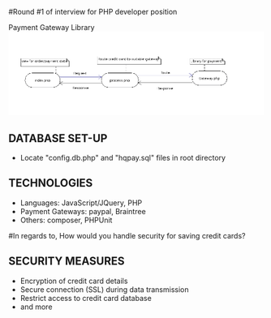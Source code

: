 #Round #1 of interview for PHP developer position

Payment Gateway Library
![Alt text](/assets/img/flow.png?raw=true "Transaction Flow")


DATABASE SET-UP
---------------

 - Locate "config.db.php" and "hqpay.sql" files in root directory
 

TECHNOLOGIES
------------
 
 - Languages: JavaScript/JQuery, PHP
 - Payment Gateways: paypal, Braintree
 - Others: composer, PHPUnit
 
 
 

#In regards to, How would you handle security for saving credit cards?


SECURITY MEASURES
-----------------

 - Encryption of credit card details
 - Secure connection (SSL) during data transmission
 - Restrict access to credit card database
 - and more


